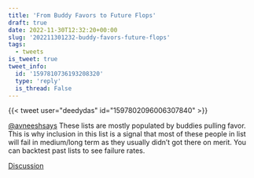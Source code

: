 ```yaml
---
title: 'From Buddy Favors to Future Flops'
draft: true
date: 2022-11-30T12:32:20+00:00
slug: '202211301232-buddy-favors-future-flops'
tags:
  - tweets
is_tweet: true
tweet_info:
  id: '1597810736193208320'
  type: 'reply'
  is_thread: False
---
```




{{< tweet user="deedydas" id="1597802096006307840" >}}

[@avneeshsays](https://x.com/avneeshsays) These lists are mostly populated by buddies pulling favor. This is why inclusion in this list is a signal that most of these people in list will fail in medium/long term as they usually didn’t got there on merit. You can backtest past lists to see failure rates.

[Discussion](https://x.com/sytelus/status/1597810736193208320)
